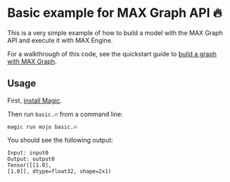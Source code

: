 # Basic example for MAX Graph API 🔥

This is a very simple example of how to build a model with the MAX Graph API
and execute it with MAX Engine.

For a walkthrough of this code, see the quickstart guide to [build a graph with
MAX Graph](https://docs.modular.com/max/tutorials/get-started-with-max-graph-in-python/).

## Usage

First, [install Magic](https://docs.modular.com/magic/).

Then run `basic.🔥` from a command line:

```shell
magic run mojo basic.🔥
```

You should see the following output:

```shell
Input: input0
Output: output0
Tensor([[1.0],
[1.0]], dtype=float32, shape=2x1)
```
